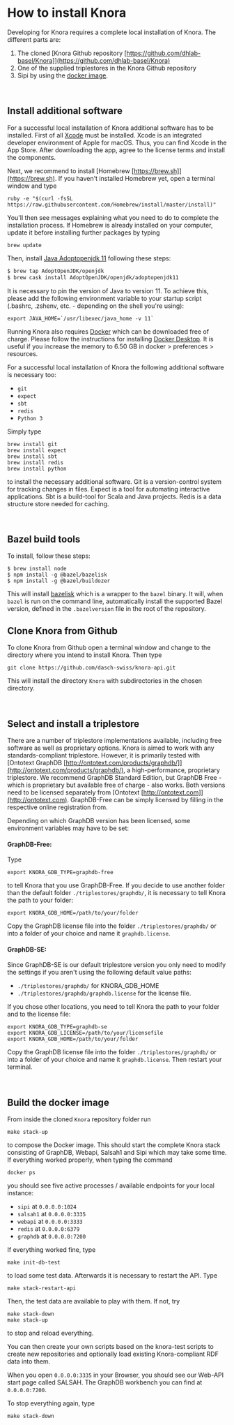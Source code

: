 # How to install Knora
Developing for Knora requires a complete local installation of Knora. The different parts are:

1. The cloned [Knora Github repository [https://github.com/dhlab-basel/Knora]](https://github.com/dhlab-basel/Knora)
2. One of the supplied triplestores in the Knora Github repository
3. Sipi by using the [docker image](https://hub.docker.com/r/dhlabbasel/sipi/).

<br>

## Install additional software
For a successful local installation of Knora additional software has to be installed. First of all [Xcode](https://developer.apple.com/xcode/) must be installed. Xcode is an integrated developer environment of Apple for macOS. Thus, you can find Xcode in the App Store. After downloading the app, agree to the license terms and install the components.

Next, we recommend to install [Homebrew [https://brew.sh]](https://brew.sh). If you haven't installed Homebrew yet, open a terminal window and type
````
ruby -e "$(curl -fsSL https://raw.githubusercontent.com/Homebrew/install/master/install)"
````
You'll then see messages explaining what you need to do to complete the installation process. If Homebrew is already installed on your computer, update it before installing further packages by typing
````
brew update
````

Then, install [Java Adoptopenjdk 11](https://adoptopenjdk.net/) following these steps:

```bash
$ brew tap AdoptOpenJDK/openjdk
$ brew cask install AdoptOpenJDK/openjdk/adoptopenjdk11
```

It is necessary to pin the version of Java to version 11. To achieve this, please add the following environment variable to your startup script (.bashrc, .zshenv, etc. - depending on the shell you're using):

```
export JAVA_HOME=`/usr/libexec/java_home -v 11`
```

Running Knora also requires [Docker](https://www.docker.com) which can be downloaded free of charge. Please follow the instructions for installing [Docker Desktop](https://www.docker.com/products/docker-desktop). It is useful if you increase the memory to 6.50 GB in docker > preferences > resources.

For a successful local installation of Knora the following additional software is necessary too:

* `git`
* `expect`
* `sbt`
* `redis`
* `Python 3`

Simply type
````
brew install git
brew install expect
brew install sbt
brew install redis
brew install python
````
to install the necessary additional software. Git is a version-control system for tracking changes in files. Expect is a tool for automating interactive applications. Sbt is a build-tool for Scala and Java projects. Redis is a data structure store needed for caching.

<br>

## Bazel build tools

To install, follow these steps:

```shell
$ brew install node
$ npm install -g @bazel/bazelisk
$ npm install -g @bazel/buildozer
```

This will install [bazelisk](https://github.com/bazelbuild/bazelisk) which is
a wrapper to the `bazel` binary. It will, when `bazel` is run on the command line,
automatically install the supported Bazel version, defined in the `.bazelversion`
file in the root of the repository.

## Clone Knora from Github
To clone Knora from Github open a terminal window and change to the directory where you intend to install Knora. Then type
````
git clone https://github.com/dasch-swiss/knora-api.git
````
This will install the directory `Knora` with subdirectories in the chosen directory.

<br>

## Select and install a triplestore

There are a number of triplestore implementations available, including free software as well as proprietary options. Knora is aimed to work with any standards-compliant triplestore. However, it is primarily tested with [Ontotext GraphDB [http://ontotext.com/products/graphdb/]](http://ontotext.com/products/graphdb/), a high-performance, proprietary triplestore. We recommend GraphDB Standard Edition, but GraphDB Free - which is proprietary but available free of charge - also works. Both versions need to be licensed separately from [Ontotext [http://ontotext.com]](http://ontotext.com). GraphDB-Free can be simply licensed by filling in the respective online registration from.

Depending on which GraphDB version has been licensed, some environment variables may have to be set:
#### GraphDB-Free:
Type
````
export KNORA_GDB_TYPE=graphdb-free
````
to tell Knora that you use GraphDB-Free. If you decide to use another folder than the default folder `./triplestores/graphdb/`, it is necessary to tell Knora the path to your folder:
````
export KNORA_GDB_HOME=/path/to/your/folder 
````
Copy the GraphDB license file into the folder `./triplestores/graphdb/` or into a folder of your choice and name it `graphdb.license`.

#### GraphDB-SE:
Since GraphDB-SE is our default triplestore version you only need to modify the settings if you aren't using the following default value paths:

* `./triplestores/graphdb/` for KNORA_GDB_HOME
* `./triplestores/graphdb/graphdb.license` for the license file.

If you chose other locations, you need to tell Knora the path to your folder and to the license file: 
````
export KNORA_GDB_TYPE=graphdb-se
export KNORA_GDB_LICENSE=/path/to/your/licensefile
export KNORA_GDB_HOME=/path/to/your/folder
````
Copy the GraphDB license file into the folder `./triplestores/graphdb/` or into a folder of your choice and name it `graphdb.license`. Then restart your terminal.

<br>

## Build the docker image
From inside the cloned `Knora` repository folder run
````
make stack-up
````
to compose the Docker image. This should start the complete Knora stack consisting of GraphDB, Webapi, Salsah1 and Sipi which may take some time. If everything worked properly, when typing the command
````
docker ps
````
you should see five active processes / available endpoints for your local instance: 

* `sipi` at `0.0.0.0:1024`
* `salsah1` at  `0.0.0.0:3335`
* `webapi` at `0.0.0.0:3333`
* `redis` at `0.0.0.0:6379`
* `graphdb` at `0.0.0.0:7200`

If everything worked fine, type
````
make init-db-test
````
to load some test data. Afterwards it is necessary to restart the API. Type
````
make stack-restart-api
````
Then, the test data are available to play with them. If not, try
````
make stack-down
make stack-up
````
to stop and reload everything.

You can then create your own scripts based on the knora-test scripts to create new repositories and optionally load existing Knora-compliant RDF data into them.

When you open `0.0.0.0:3335` in your Browser, you should see our Web-API start page called SALSAH.
The GraphDB workbench you can find at `0.0.0.0:7200`.

To stop everything again, type 
````
make stack-down
````
